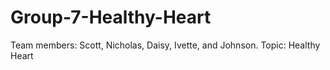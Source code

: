 # Group-7-Healthy-Heart
Team members: Scott, Nicholas, Daisy, Ivette, and Johnson. Topic: Healthy Heart
